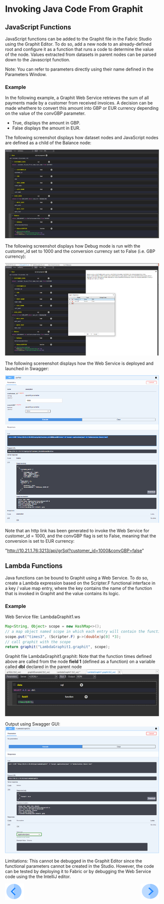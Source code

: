 # Invoking Java Code From Graphit


## JavaScript Functions
JavaScript functions can be added to the Graphit file in the Fabric Studio using the Graphit Editor. To do so, add a new node to an already-defined root and configure it as a function that runs a code to determine the value of the node. Values extracted from datasets in parent nodes can be parsed down to the Javascript function.

Note: You can refer to parameters directly using their name defined in the Parameters Window.

### Example
In the following example, a Graphit Web Service retrieves the sum of all payments made by a customer from received invoices.
A decision can be made whethere to convert this amount into GBP or EUR currency depending on the value of the convGBP parameter.

-  True, displays the amount in GBP.
-  False displays the amount in EUR.

The following screenshot displays how dataset nodes and JavaScript nodes are defined as a child of the Balance node:

![](/articles/15_web_services/17_Graphit/images/50_invoke_javacode_from_graphit.PNG)


The following screenshot displays how Debug mode is run with the customer_id set to 1000 and the conversion currency set to False (i.e. GBP currency):

![](/articles/15_web_services/17_Graphit/images/51_invoke_javacode_from_graphit.PNG)


The following scereenshot displays how the Web Service is deployed and launched in Swagger:

![](/articles/15_web_services/17_Graphit/images/52_invoke_javacode_from_graphit.PNG)


Note that an http link has been generated to invoke the Web Service for customer_id = 1000, and the convGBP flag is set to False, meaning that the conversion is set to EUR currency:

"http://10.21.1.76:3213/api/grSql?customer_id=1000&convGBP=false"


## Lambda Functions
Java functions can be bound to Graphit using a Web Service. To do so, create a Lambda expression based on the Scripter.F functional interface in a key / value map entry, where the key contains the name of the function that is invoked in Graphit and the value contains its logic.
  
### Example

Web Service file: LambdaGraphit1.ws

```java
Map<String, Object> scope = new HashMap<>();
// a map object named scope in which each entry will contain the function's name and it's logic
scope.put("times3", (Scripter.F) p->(double)p[0] *3);
// call graphit with the scope
return graphit("LambdaGraphit1.graphit", scope);
```

Graphit file LambdaGraphit1.graphit: 
Note that the function times defined above are called from the node **field 1** (defined as a function) on a variable called **dbl** declared in the parent node 
![](/articles/15_web_services/17_Graphit/images/52a_invoke_javacode_from_graphit.PNG)


Output using Swagger GUI:
![](/articles/15_web_services/17_Graphit/images/52b_invoke_javacode_from_graphit.PNG)


Limitations:
This cannot be debugged in the Graphit Editor since the functional parameters cannot be created in the Studio. However, the code can be tested by deploying it to Fabric or by debugging the Web Service code using the the IntelliJ editor. 
  
 

[![Previous](/articles/images/Previous.png)](/articles/15_web_services/17_Graphit/07_invoking_graphit_files.md)[<img align="right" width="60" height="54" src="/articles/images/Next.png">](/articles/15_web_services/17_Graphit/09_invoke_graphit_from_outside_studio.md)


